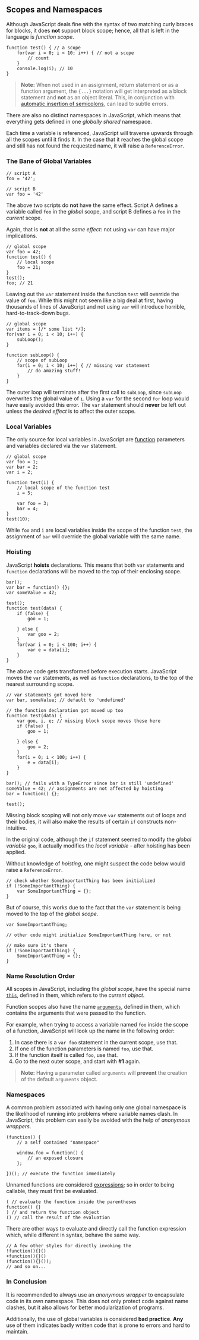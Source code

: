 ## Scopes and Namespaces

Although JavaScript deals fine with the syntax of two matching curly
braces for blocks, it does **not** support block scope; hence, all that is left 
in the language is *function scope*.

    function test() { // a scope
        for(var i = 0; i < 10; i++) { // not a scope
            // count
        }
        console.log(i); // 10
    }

> **Note:** When not used in an assignment, return statement or as a function 
> argument, the `{...}` notation will get interpreted as a block statement and 
> **not** as an object literal. This, in conjunction with 
> [automatic insertion of semicolons](#core.semicolon), can lead to subtle errors.

There are also no distinct namespaces in JavaScript, which means that everything 
gets defined in one *globally shared* namespace.

Each time a variable is referenced, JavaScript will traverse upwards through all 
the scopes until it finds it. In the case that it reaches the global scope and 
still has not found the requested name, it will raise a `ReferenceError`.

### The Bane of Global Variables

    // script A
    foo = '42';

    // script B
    var foo = '42'

The above two scripts do **not** have the same effect. Script A defines a 
variable called `foo` in the *global* scope, and script B defines a `foo` in the
*current* scope.

Again, that is **not** at all the *same effect*: not using `var` can have major 
implications.

    // global scope
    var foo = 42;
    function test() {
        // local scope
        foo = 21;
    }
    test();
    foo; // 21

Leaving out the `var` statement inside the function `test` will override the 
value of `foo`. While this might not seem like a big deal at first, having 
thousands of lines of JavaScript and not using `var` will introduce horrible,
hard-to-track-down bugs.
    
    // global scope
    var items = [/* some list */];
    for(var i = 0; i < 10; i++) {
        subLoop();
    }

    function subLoop() {
        // scope of subLoop
        for(i = 0; i < 10; i++) { // missing var statement
            // do amazing stuff!
        }
    }
    
The outer loop will terminate after the first call to `subLoop`,  since `subLoop`
overwrites the global value of `i`. Using a `var` for the second `for` loop would
have easily avoided this error. The `var` statement should **never** be left out 
unless the *desired effect* is to affect the outer scope.

### Local Variables

The only source for local variables in JavaScript are
[function](#function.general) parameters and variables declared via the 
`var` statement.

    // global scope
    var foo = 1;
    var bar = 2;
    var i = 2;

    function test(i) {
        // local scope of the function test
        i = 5;

        var foo = 3;
        bar = 4;
    }
    test(10);

While `foo` and `i` are local variables inside the scope of the function `test`,
the assignment of `bar` will override the global variable with the same name.

### Hoisting

JavaScript **hoists** declarations. This means that both `var` statements and
`function` declarations will be moved to the top of their enclosing scope.

    bar();
    var bar = function() {};
    var someValue = 42;

    test();
    function test(data) {
        if (false) {
            goo = 1;

        } else {
            var goo = 2;
        }
        for(var i = 0; i < 100; i++) {
            var e = data[i];
        }
    }

The above code gets transformed before execution starts. JavaScript moves
the `var` statements, as well as `function` declarations, to the top of the 
nearest surrounding scope.

    // var statements got moved here
    var bar, someValue; // default to 'undefined'

    // the function declaration got moved up too
    function test(data) {
        var goo, i, e; // missing block scope moves these here
        if (false) {
            goo = 1;

        } else {
            goo = 2;
        }
        for(i = 0; i < 100; i++) {
            e = data[i];
        }
    }

    bar(); // fails with a TypeError since bar is still 'undefined'
    someValue = 42; // assignments are not affected by hoisting
    bar = function() {};

    test();

Missing block scoping will not only move `var` statements out of loops and
their bodies, it will also make the results of certain `if` constructs 
non-intuitive.

In the original code, although the `if` statement seemed to modify the *global 
variable* `goo`, it actually modifies the *local variable* - after hoisting 
has been applied.

Without knowledge of *hoisting*, one might suspect the code below would raise a
`ReferenceError`.

    // check whether SomeImportantThing has been initialized
    if (!SomeImportantThing) {
        var SomeImportantThing = {};
    }

But of course, this works due to the fact that the `var` statement is being 
moved to the top of the *global scope*.

    var SomeImportantThing;

    // other code might initialize SomeImportantThing here, or not

    // make sure it's there
    if (!SomeImportantThing) {
        SomeImportantThing = {};
    }

### Name Resolution Order

All scopes in JavaScript, including the *global scope*, have the special name 
[`this`](#function.this), defined in them, which refers to the *current object*. 

Function scopes also have the name [`arguments`](#function.arguments), defined in
them, which contains the arguments that were passed to the function.

For example, when trying to access a variable named `foo` inside the scope of a 
function, JavaScript will look up the name in the following order:

 1. In case there is a `var foo` statement in the current scope, use that.
 2. If one of the function parameters is named `foo`, use that.
 3. If the function itself is called `foo`, use that.
 4. Go to the next outer scope, and start with **#1** again.

> **Note:** Having a parameter called `arguments` will **prevent** the creation 
> of the default `arguments` object.

### Namespaces

A common problem associated with having only one global namespace is the
likelihood of running into problems where variable names clash. In JavaScript,
this problem can easily be avoided with the help of *anonymous wrappers*.

    (function() {
        // a self contained "namespace"
        
        window.foo = function() {
            // an exposed closure
        };

    })(); // execute the function immediately


Unnamed functions are considered [expressions](#function.general); so in order to
being callable, they must first be evaluated.

    ( // evaluate the function inside the parentheses
    function() {}
    ) // and return the function object
    () // call the result of the evaluation

There are other ways to evaluate and directly call the function expression
which, while different in syntax, behave the same way.

    // A few other styles for directly invoking the 
    !function(){}()
    +function(){}()
    (function(){}());
    // and so on...

### In Conclusion

It is recommended to always use an *anonymous wrapper* to encapsulate code in 
its own namespace. This does not only protect code against name clashes, but it 
also allows for better modularization of programs.

Additionally, the use of global variables is considered **bad practice**. **Any**
use of them indicates badly written code that is prone to errors and hard to maintain.

